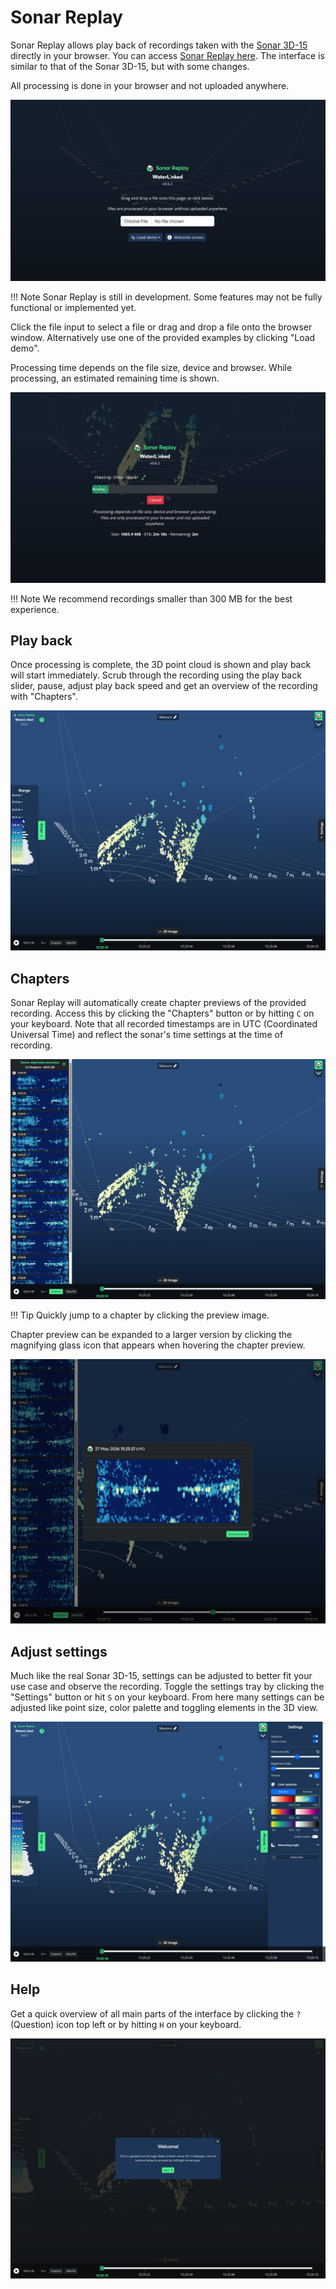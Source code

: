 # Sonar Replay

Sonar Replay allows play back of recordings taken with the [Sonar 3D-15](https://waterlinked.com/3dsonar) directly in your browser. You can access [Sonar Replay here](https://sonar.replay.waterlinked.com). The interface is similar to that of the Sonar 3D-15, but with some changes.

All processing is done in your browser and not uploaded anywhere. 

![Sonar Replay Main View](../img/sonar-replay/landing.png)

!!! Note
    Sonar Replay is still in development. Some features may not be fully functional or implemented yet.

Click the file input to select a file or drag and drop a file onto the browser window. Alternatively use one of the provided examples by clicking "Load demo".

Processing time depends on the file size, device and browser. While processing, an estimated remaining time is shown.

![Sonar Replay Processing Recording](../img/sonar-replay/processing-recording.png)

!!! Note
    We recommend recordings smaller than 300 MB for the best experience.

## Play back
Once processing is complete, the 3D point cloud is shown and play back will start immediately. Scrub through the recording using the play back slider, pause, adjust play back speed and get an overview of the recording with "Chapters".

![Sonar Replay](../img/sonar-replay/playback.png)

## Chapters
Sonar Replay will automatically create chapter previews of the provided recording. Access this by clicking the "Chapters" button or by hitting <code>C</code> on your keyboard. Note that all recorded timestamps are in UTC (Coordinated Universal Time) and reflect the sonar's time settings at the time of recording.

![Sonar Replay](../img/sonar-replay/chapters.png)

!!! Tip
    Quickly jump to a chapter by clicking the preview image.

Chapter preview can be expanded to a larger version by clicking the magnifying glass icon that appears when hovering the chapter preview. 

![Sonar Replay](../img/sonar-replay/chapter-preview.png)

## Adjust settings
Much like the real Sonar 3D-15, settings can be adjusted to better fit your use case and observe the recording. Toggle the settings tray by clicking the "Settings" button or hit <code>S</code> on your keyboard. From here many settings can be adjusted like point size, color palette and toggling elements in the 3D view.

![Sonar Replay](../img/sonar-replay/adjust-settings.png)

## Help
Get a quick overview of all main parts of the interface by clicking the <code>?</code> (Question) icon top left or by hitting <code>H</code> on your keyboard.

![Sonar Replay](../img/sonar-replay/help-overlay.png)